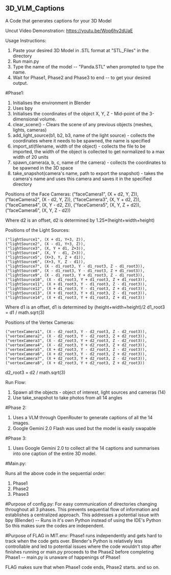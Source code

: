 ## 3D_VLM_Captions

A Code that generates captions for your 3D Model

Uncut Video Demonstration: https://youtu.be/Wop6hv2dUaE

Usage Instructions:

1. Paste your desired 3D Model in .STL format at "STL_Files" in the directory
2. Run main.py
3. Type the name of the model -- "Panda.STL" when prompted to type the name.
4. Wait for Phase1, Phase2 and Phase3 to end -- to get your desired output.



#Phase1:
1. Initialises the environment in Blender
2. Uses bpy
3. Initialises the coordinates of the object X, Y, Z - Mid-point of the 3-dimensional volume.
4. clear_scene() - Clears the scene of any previous objects (meshes, lights, cameras)
5. add_light_source(b1, b2, b3, name of the light source) - collects the coordinates where it needs to be spawned, the name is specified
6. import_stl(filename, width of the object) - collects the file to be imported, the width of the object is collected to get normalized to a max width of 20 units
7. spawn_camera(a, b, c, name of the camera) - collects the coordinates to be spawned in the 3D space
8. take_snapshot(camera's name, path to export the snapshot) - takes the camera's name and uses this camera and saves it in the specified directory

Positions of the Face Cameras:
    ("faceCamera1", (X + d2, Y, Z)),
    ("faceCamera2", (X - d2, Y, Z)),
    ("faceCamera3", (X, Y + d2, Z)),
    ("faceCamera4", (X, Y - d2, Z)),
    ("faceCamera5", (X, Y, Z + d2)),
    ("faceCamera6", (X, Y, Z - d2))

Where d2 is an offset, d2 is determined by 1.25*(height+width+height)

Positions of the Light Sources:

    ("lightSource1", (X + d1, Y+3, Z)),
    ("lightSource2", (X - d1, Y+3, Z)),
    ("lightSource3", (X, Y + d1, Z+3)),
    ("lightSource4", (X, Y - d1, Z+3)),
    ("lightSource5", (X+3, Y, Z + d1)),
    ("lightSource6", (X+3, Y, Z - d1)),
    ("lightSource7", (X - d1_root3, Y - d1_root3, Z - d1_root3)),
    ("lightSource8", (X - d1_root3, Y - d1_root3, Z + d1_root3)),
    ("lightSource9", (X - d1_root3, Y + d1_root3, Z - d1_root3)),
    ("lightSource10", (X - d1_root3, Y + d1_root3, Z + d1_root3)),
    ("lightSource11", (X + d1_root3, Y - d1_root3, Z - d1_root3)),
    ("lightSource12", (X + d1_root3, Y - d1_root3, Z + d1_root3)),
    ("lightSource13", (X + d1_root3, Y + d1_root3, Z - d1_root3)),
    ("lightSource14", (X + d1_root3, Y + d1_root3, Z + d1_root3))

Where d1 is an offset, d1 is determined by (height+width+height)/2
d1_root3 = d1 / math.sqrt(3)

Positions of the Vertex Cameras:

    ("vertexCamera1", (X - d2_root3, Y - d2_root3, Z - d2_root3)),
    ("vertexCamera2", (X - d2_root3, Y - d2_root3, Z + d2_root3)),
    ("vertexCamera3", (X - d2_root3, Y + d2_root3, Z - d2_root3)),
    ("vertexCamera4", (X - d2_root3, Y + d2_root3, Z + d2_root3)),
    ("vertexCamera5", (X + d2_root3, Y - d2_root3, Z - d2_root3)),
    ("vertexCamera6", (X + d2_root3, Y - d2_root3, Z + d2_root3)),
    ("vertexCamera7", (X + d2_root3, Y + d2_root3, Z - d2_root3)),
    ("vertexCamera8", (X + d2_root3, Y + d2_root3, Z + d2_root3))

d2_root3 = d2 / math.sqrt(3)

Run Flow:

1. Spawn all the objects - object of interest, light sources and cameras (14)
2. Use take_snapshot to take photos from all 14 angles

#Phase 2:
1. Uses a VLM through OpenRouter to generate captions of all the 14 images.
2. Google Gemini 2.0 Flash was used but the model is easily swapable

#Phase 3:
1. Uses Google Gemini 2.0 to collect all the 14 captions and summarises into one caption of the entire 3D model.

#Main.py:

Runs all the above code in the sequential order:
1. Phase1
2. Phase2
3. Phase3

#Purpose of config.py:
For easy communication of directories changing throughout all 3 phases.
This prevents sequential flow of information and establishes a centralized approach.
This addresses a potential issue with bpy (Blender) -- Runs in it's own Python instead of using the IDE's Python
So this makes sure the codes are independent.

#Purpose of FLAG in MIT.env:
Phase1 runs independently and gets hard to track when the code gets over. Blender's Python is relatively less controllable and led to potential issues where the code wouldn't stop after finishes running or main.py proceeds to the Phase2 before completing Phase1 -- main.py is unaware of happenings of Phase1

FLAG makes sure that when Phase1 code ends, Phase2 starts. and so on.

